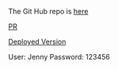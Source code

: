 
The Git Hub repo is [here](https://github.com/Jana998-alt/cookie-stand-api)

[PR](https://github.com/Jana998-alt/cookie-stand-api/pull/1)

[Deployed Version](https://jana-potato.herokuapp.com/admin/login/?next=/admin/)

User: Jenny
Password: 123456
